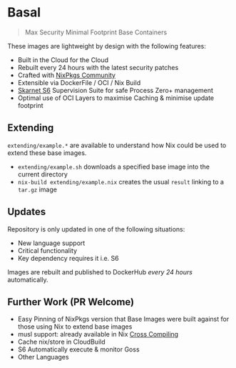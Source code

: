 # Basal
> Max Security Minimal Footprint Base Containers

These images are lightweight by design with the following features:

- Built in the Cloud for the Cloud
- Rebuilt every 24 hours with the latest security patches
- Crafted with [NixPkgs Community](https://nixos.org/nixpkgs/)
- Extensible via DockerFile / OCI / Nix Build
- [Skarnet S6](https://skarnet.org/software/s6/) Supervision Suite for safe Process Zero+ management
- Optimal use of OCI Layers to maximise Caching & minimise update footprint

## Extending

`extending/example.*` are available to understand how Nix could be used to extend these base images.

- `extending/example.sh` downloads a specified base image into the current directory
- `nix-build extending/example.nix` creates the usual `result` linking to a `tar.gz` image

## Updates

Repository is only updated in one of the following situations:

- New language support
- Critical functionality
- Key dependency requires it i.e. S6

Images are rebuilt and published to DockerHub _every 24 hours_ automatically.

## Further Work (PR Welcome)

- Easy Pinning of NixPkgs version that Base Images were built against for those using Nix to extend base images
- musl support: already available in Nix [Cross Compiling](https://matthewbauer.us/blog/beginners-guide-to-cross.html)
- Cache nix/store in CloudBuild
- S6 Automatically execute & monitor Goss
- Other Languages

